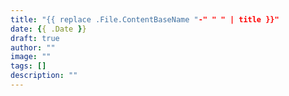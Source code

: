 ```yaml
---
title: "{{ replace .File.ContentBaseName "-" " " | title }}"
date: {{ .Date }}
draft: true
author: ""
image: ""
tags: []
description: ""
---
```

